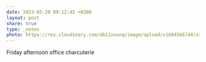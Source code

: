 ```yaml
---
date: 2023-05-20 09:12:45 +0200
layout: post
share: true
type: _notes
photo: https://res.cloudinary.com/dbi2zounq/image/upload/v1684566744/xsjar0otfn0b45hhmukg.jpg
---
```

Friday afternoon office charcuterie 
